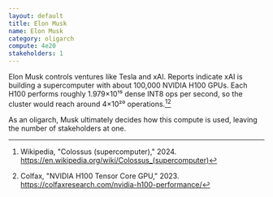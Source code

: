 ```yaml
---
layout: default
title: Elon Musk
name: Elon Musk
category: oligarch
compute: 4e20
stakeholders: 1
---
```


Elon Musk controls ventures like Tesla and xAI. Reports indicate xAI is building a supercomputer with about 100,000 NVIDIA H100 GPUs. Each H100 performs roughly 1.979×10¹⁵ dense INT8 ops per second, so the cluster would reach around 4×10²⁰ operations.[^1][^2]

As an oligarch, Musk ultimately decides how this compute is used, leaving the number of stakeholders at one.

[^1]: Wikipedia, "Colossus (supercomputer)," 2024. <https://en.wikipedia.org/wiki/Colossus_(supercomputer)>
[^2]: Colfax, "NVIDIA H100 Tensor Core GPU," 2023. <https://colfaxresearch.com/nvidia-h100-performance/>
